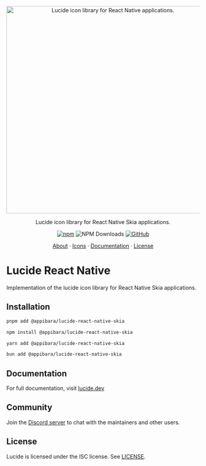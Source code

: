 <p align="center">
  <a href="https://github.com/lucide-icons/lucide">
    <img src="https://lucide.dev/package-logos/lucide-react-native.svg" alt="Lucide icon library for React Native applications." width="540">
  </a>
</p>

<p align="center">
Lucide icon library for React Native Skia applications.
</p>

<div align="center">

[![npm](https://img.shields.io/npm/v/lucide-react-native?color=blue)](https://www.npmjs.com/package/lucide-react-native)
![NPM Downloads](https://img.shields.io/npm/dw/lucide-react-native)
[![GitHub](https://img.shields.io/github/license/lucide-icons/lucide)](https://lucide.dev/license)

</div>

<p align="center">
  <a href="https://lucide.dev/guide/">About</a>
  ·
  <a href="https://lucide.dev/icons/">Icons</a>
  ·
  <a href="https://lucide.dev/guide/packages/lucide-react-native">Documentation</a>
  ·
  <a href="https://lucide.dev/license">License</a>
</p>

# Lucide React Native

Implementation of the lucide icon library for React Native Skia applications.

## Installation

```sh
pnpm add @appibara/lucide-react-native-skia
```

```sh
npm install @appibara/lucide-react-native-skia
```

```sh
yarn add @appibara/lucide-react-native-skia
```

```sh
bun add @appibara/lucide-react-native-skia
```

## Documentation

For full documentation, visit [lucide.dev](https://lucide.dev/guide/packages/lucide-react-native)

## Community

Join the [Discord server](https://discord.gg/EH6nSts) to chat with the maintainers and other users.

## License

Lucide is licensed under the ISC license. See [LICENSE](https://lucide.dev/license).
